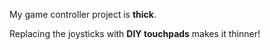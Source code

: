 My game controller project is **thick**.

Replacing the joysticks with **DIY touchpads** makes it thinner!
